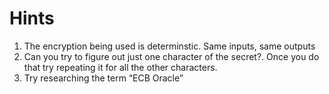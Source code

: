 # Hints

1. The encryption being used is determinstic. Same inputs, same outputs
2. Can you try to figure out just one character of the secret?. Once you do that
   try repeating it for all the other characters.
3. Try researching the term “ECB Oracle”
